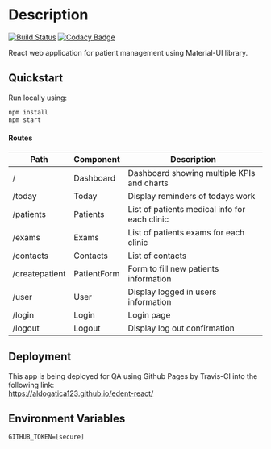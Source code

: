 # Description  
[![Build Status](https://travis-ci.com/AldoGatica123/edent-react.svg?branch=master)](https://travis-ci.com/AldoGatica123/edent-react)
[![Codacy Badge](https://api.codacy.com/project/badge/Grade/3652b32882c9474b9ddba2fce717a812)](https://www.codacy.com/app/AldoGatica123/edent-react?utm_source=github.com&amp;utm_medium=referral&amp;utm_content=AldoGatica123/edent-react&amp;utm_campaign=Badge_Grade)  

React web application for patient management using Material-UI library.


## Quickstart
Run locally using:
```bash
npm install  
npm start  
```

#### Routes  
| Path           | Component   | Description                                   |
|----------------|-------------|-----------------------------------------------|
| /              | Dashboard   | Dashboard showing multiple KPIs and charts    |
| /today         | Today       | Display reminders of todays work              |
| /patients      | Patients    | List of patients medical info for each clinic |
| /exams         | Exams       | List of patients exams for each clinic        |
| /contacts      | Contacts    | List of contacts                              |
| /createpatient | PatientForm | Form to fill new patients information         |
| /user          | User        | Display logged in users information           |
| /login         | Login       | Login page                                    |
| /logout        | Logout      | Display log out confirmation                  |

## Deployment
This app is being deployed for QA using Github Pages by Travis-CI into the following link:  
<https://aldogatica123.github.io/edent-react/>

## Environment Variables
```text
GITHUB_TOKEN=[secure]
```

